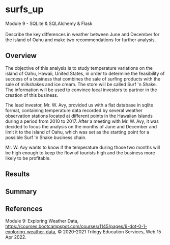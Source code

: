# surfs_up
Module 9 - SQLite &amp; SQLAlchemy &amp; Flask</br>
</br>
Describe the key differences in weather between June and December for the island of Oahu and make two recommendations for further analysis.

## Overview
The objective of this analysis is to study temperature variations on the island of Oahu, Hawaii, United States, in order to determine the feasibility of success of a business that combines the sale of surfing products with the sale of milkshakes and ice cream. The store will be called Surf 'n Shake. The information will be used to convince local investors to partner in the creation of this business.

The lead investor, Mr. W. Avy, provided us with a flat database in sqlite format, containing temperature data recorded by several weather observation stations located at different points in the Hawaiian Islands during a period from 2010 to 2017. After a meeting with Mr. W. Avy, it was decided to focus the analysis on the months of June and December and limit it to the island of Oahu, which was set as the starting point for a possible Surf 'n Shake business chain.

Mr. W. Avy wants to know if the temperature during those two months will be high enough to keep the flow of tourists high and the business more likely to be profitable.

## Results

## Summary


## References
Module 9: Exploring Weather Data, https://courses.bootcampspot.com/courses/1145/pages/9-dot-0-1-exploring-weather-data, :copyright: 2020-2021 Trilogy Education Services, Web 15 Apr 2022.
